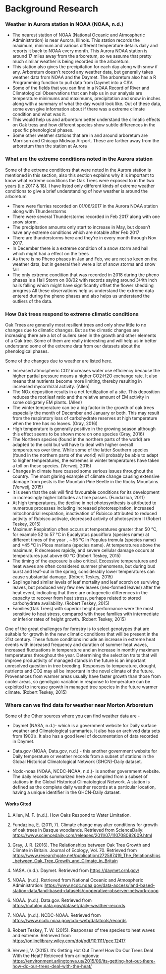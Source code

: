 # Background Research

### Weather in Aurora station in NOAA (NOAA, n.d.)

* The nearest station of NOAA (National Oceanic and Atmospheric Administration) is near Aurora, Illinois. This station records the maximum, minimum and various different temperature details daily and reports it back to NOAA every month. This Aurora NOAA station is around 17 miles away from the arboretum, so we assume that pretty much similar weather is being recorded in the arboretum. 
* This station also gives the precipitation for each day along with snow if any. Arboretum doesn’t record any weather data, but generally takes weather data from NOAA and the Daymet. The arboretum also has a R Programming function to pull data from Daymet into a CSV.  
* Some of the fields that you can find in a NOAA Record of River and Climatological Observations that can help us in our analysis are temperature minimums and maximums, precipitation and snow in inches along with a summary of what the day would look like. Out of these data, some even give information about if there was a extreme climate condition and what was it. 
* This would help us and arboretum better understand the climatic effects on Oak tress and how different species show subtle differences in the specific phenological phases. 
* Some other weather stations that are in and around arboretum are Morrison and Chicago Midway Airport. These are farther away from the arboretum than the station at Aurora

### What are the extreme conditions noted in the Aurora station 

Some of the extreme conditions that were noted in the Aurora station is mentioned in this section, also this section explains why it is important to know what extreme conditions the Oak Trees were exposed to in the two years (i.e 2017 & 18). I have listed only different kinds of extreme weather conditions to give a brief understanding of how weather is around the arboretum
*	There were flurries recorded on 01/06/2017 in the Aurora NOAA station along with Thunderstorms
*	There were several Thunderstorms recorded in Feb 2017 along with one snow storm.
*	The precipitation amounts only start to increase in May, but doesn’t have any extreme conditions which are notable after Feb 2017
*	There are thunderstorms here and they’re in every month through Nov 2017. 
*	In December there is a extreme condition of a snow storm and hail which might had a effect on the trees
*	As there is no Pheno phases in Jan and Feb, we are not so keen on the weather data, but in general their were a lot of snow storms and snow fall
*	The only extreme condition that was recorded in 2018 during the pheno phases is a Hail Storm on 08/02 with records saying around 3/4th inch hails falling which might have significantly offset the flower shedding progress
All these observations help us understand the extreme data entered during the pheno phases and also helps us understand the outliers of the data. 

### How Oak trees respond to extreme climatic conditions

Oak Trees are generally most resilient trees and only show little to no changes due to climatic changes. But as the climatic changes are increasing there are a lot of ouliers seen in the growth and other elements of a Oak tree. Some of them are really interesting and will help us in better understand some of the extreme data from our datasets about the phenological phases. 

Some of the changes due to weather are listed here.
*	Increased atmospheric CO2 increases water use efficiency because the higher partial pressure means a higher CO2:H2O exchange rate. It also means that nutrients become more limiting, thereby resulting in increased mycorrhizal activity. (Allen)
*	The NOx deposition results in a net fertilization of a site. This deposition reduces the root:leaf ratio and the relative amount of EM activity in some obligately EM plants. (Allen)
*	The winter temperature can be a big factor in the growth of oak trees especially the month of December and January or both. This may result from the respiratory loss of carbohydrate reserves at high temperature when the tree has no leaves. (Gray, 2016) 
*	High temperature is generally positive in the growing season although this effect seems to be shown more on one species (Gray, 2016)
*	The Northern species (found in the northern parts of the world) are adapted to the cold but will have to deal with higher overall temperatures over time. While some of the latter Southern species (found in the northern parts of the world) will probably be able to adapt to higher temperatures, the extremes in winter temperatures have taken a toll on these species. (Verweij, 2015)
*	Changes in climate have caused some serious issues throughout the country. The most glaring example of climate change causing extensive damage from pests is the Mountain Pine Beetle in the Rocky Mountains. (Verweij, 2015)
*	It is seen that the oak will find favourable conditions for its development in increasingly higher latitudes as time passes. (Fundazioa, 2011)
* At high temperatures, the decline in net photosynthesis is attributed to numerous processes including increased photorespiration, increased mitochondrial respiration, inactivation of Rubisco attributed to reduced activity of Rubisco activate, decreased activity of photosystem II (Robert Teskey, 2015) 
*	Maximum Respiration often occurs at temperatures greater than 50 °C, for example 52 to 57 °C in Eucalyptus pauciflora (species name) at different times of the year , ∼55 °C in Populus tremula (species name) and >45 °C in Picea mariana (species name). At temperatures above the maximum, R decreases rapidly, and severe cellular damage occurs at temperatures just above 60 °C (Robert Teskey, 2015)
*	The timing of the exposure is also critical. Excessive temperatures and heat waves are often considered summer phenomena, but during bud burst and leaf-out in the spring, considerably lower temperatures can cause substantial damage. (Robert Teskey, 2015)
*	Saplings had similar levels of leaf mortality and leaf scorch on surviving leaves, but produced very few new leaves (neo-formed leaves) after the heat event, indicating that there are ontogenetic differences in the capacity to recover from heat stress, perhaps related to stored carbohydrate availability. (Robert Teskey, 2015)
*	Families(Oak Trees) with superior height performance were the most sensitive to heat stress, compared with those families with intermediate or inferior rates of height growth. (Robert Teskey, 2015)

One of the great challenges for forestry is to select genotypes that are suitable for growth in the new climatic conditions that will be present in the 21st century. These future conditions include an increase in extreme heat events with increased frequency and duration of summer heat waves, increased fluctuations in temperature and an increase in monthly maximum temperatures throughout the year. Determining the selection traits that will improve productivity of managed stands in the future is an important unresolved question in tree breeding. Responses to temperature, drought, nutrients and CO2 may all be important in the novel climate of the future. Provenances from warmer areas usually have faster growth than those from cooler areas, so genotypic variation in response to temperature can be exploited to increase growth in managed tree species in the future warmer climate. (Robert Teskey, 2015)

### Where can we find data for weather near Morton Arboretum

Some of the Other sources where you can find weather data are -

* Daymet (NASA, n.d.)- which is a government website for Daily surface weather and Climatological summaries. It also has an archived data sets from 1900’s. It also has a good level of documentation of data recorded in Daymet.

* Data.gov (NOAA, Data.gov, n.d.) - this another government website for Daily temperature or weather records from a subset of stations in the Global Historical Climatological Network (GHCN)-Daily dataset.

* Ncdc-noaa (NOAA, NCDC-NOAA, n.d.)- is another government website. The daily records summarized here are compiled from a subset of stations in the Global Historical Climatological Network. A station is defined as the complete daily weather records at a particular location, having a unique identifier in the GHCN-Daily dataset.

#### Works Cited

1. Allen, M. F. (n.d.). How Oaks Respond to Water Limitation. 

2. Fundazioa, E. (2011, 7). Climate change may alter conditions for growth of oak trees in Basque woodlands. Retrieved from ScienceDaily: https://www.sciencedaily.com/releases/2011/07/110708082609.html

3. Gray, J. R. (2016). The Relationships between Oak Tree Growth and Climate in Britain. Journal of Ecology, Vol. 70. Retrieved from https://www.researchgate.net/publication/272587419_The_Relationships_between_Oak_Tree_Growth_and_Climate_in_Britain

4. NASA. (n.d.). Daymet. Retrieved from https://daymet.ornl.gov/

5. NOAA. (n.d.). Retrieved from National Oceanic and Atmospheric Administration: https://www.ncdc.noaa.gov/data-access/land-based-station-data/land-based-datasets/cooperative-observer-network-coop

6. NOAA. (n.d.). Data.gov. Retrieved from https://catalog.data.gov/dataset/daily-weather-records

7. NOAA. (n.d.). NCDC-NOAA. Retrieved from https://www.ncdc.noaa.gov/cdo-web/datatools/records

8. Robert Teskey, T. W. (2015). Responses of tree species to heat waves and extreme. Retrieved from https://onlinelibrary.wiley.com/doi/pdf/10.1111/pce.12417

9. Verweij, V. (2015). It’s Getting Hot Out There! How Do Our Trees Deal With the Heat? Retrieved from arlingtonva: https://environment.arlingtonva.us/2015/06/its-getting-hot-out-there-how-do-our-trees-deal-with-the-heat/



